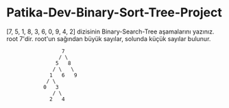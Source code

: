 # Patika-Dev-Binary-Sort-Tree-Project
[7, 5, 1, 8, 3, 6, 0, 9, 4, 2] dizisinin Binary-Search-Tree aşamalarını yazınız.
root 7'dir. root'un sağından büyük sayılar, solunda küçük sayılar bulunur.

                      7
                     / \
                    5   8
                   / \   \
                  1   6   9
                 / \
                0   3
                   / \
                  2   4
